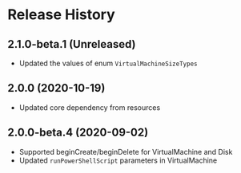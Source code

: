 # Release History

## 2.1.0-beta.1 (Unreleased)

- Updated the values of enum `VirtualMachineSizeTypes`

## 2.0.0 (2020-10-19)

- Updated core dependency from resources

## 2.0.0-beta.4 (2020-09-02)

- Supported beginCreate/beginDelete for VirtualMachine and Disk
- Updated `runPowerShellScript` parameters in VirtualMachine

